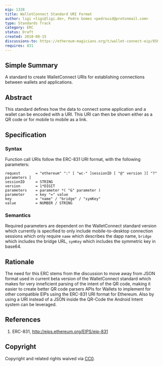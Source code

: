 ```yaml
---
eip: 1328
title: WalletConnect Standard URI Format
author: ligi <ligi@ligi.de>, Pedro Gomes <pedrouid@protonmail.com>
type: Standards Track
category: ERC
status: Draft
created: 2018-08-15
discussions-to: https://ethereum-magicians.org/t/wallet-connect-eip/850
requires: 831
---
```


## Simple Summary

A standard to create WalletConnect URIs for establishing connections between wallets and applications.

## Abstract

This standard defines how the data to connect some application and a wallet can be encoded with a URI. This URI can then be shown either as a QR code or for mobile to mobile as a link.

## Specification

### Syntax

Function call URIs follow the ERC-831 URI format, with the following parameters:

    request       = "ethereum" ":" [ "wc-" ]sessionID [ "@" version ][ "?" parameters ]
    sessionID     = STRING
    version       = 1*DIGIT
    parameters    = parameter *( "&" parameter )
    parameter     = key "=" value
    key           = "name" / "bridge" / "symKey"
    value         = NUMBER / STRING

### Semantics

Required parameters are dependent on the WalletConnect standard version which currently is specified to only include mobile-to-desktop connection sessions which only require `name` which describes the dapp name, `bridge` which includes the bridge URL, `symKey` which includes the symmetric key in base64.

## Rationale

The need for this ERC stems from the discussion to move away from JSON format used in current beta version of the WalletConnect standard which makes for very inneficient parsing of the intent of the QR code, making it easier to create better QR code parsers APIs for Wallets to implement for other compatible EIPs using the ERC-831 URI format for Ethereum. Also by using a URI instead of a JSON inside the QR-Code the Android Intent system can be leveraged.

## References

1.  ERC-831, http://eips.ethereum.org/EIPS/eip-831

## Copyright

Copyright and related rights waived via [CC0](https://creativecommons.org/publicdomain/zero/1.0/).
